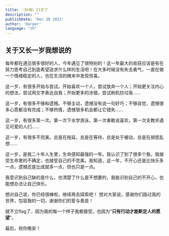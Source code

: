 ```yaml
---
title: （补档）21岁了
description: ""
publishDate: 'Dec 30 2023'
author: 'Harper'
language: "zh"
---
```


## 关于又长一岁我想说的

每年都在遇见很多很好的人，今年遇见了很特别的！这一年最大的收获应该是有在努力思考自己到底希望追求什么样的生活吧！在大多时候没有失去勇气，一直在做一个情绪稳定的人，也在生活的微末中发现惊喜。

这一岁，有很多开始与尝试。开始喜欢一个人，尝试放弃一个人；开始更关注内心的想法，尝试用文字表达自我；开始更多的涉猎，尝试刷机捡垃圾……

这一岁，有很多不够和遗憾。不够主动，遗憾没有说一句好巧；不够自觉，遗憾很多心愿都没有完成；不够热情，遗憾很多机会都让它错失……

这一岁，有很多第一次。第一次下水学游泳，第一次勇敢说喜欢，第一次支教并遇见可爱的人们……

这一岁，有很多不完美。总是在拖延，总是在等待，总是处于被动，总是在胡思乱想……

这一岁，是我二十年人生里，生命感知最强的一年。我认识了到了很多个我，我接受生命里的不确定，也接受自己的不完美。我知道，这一年，不开心还是比快乐多一点，遗憾还是比成就多一点，但也只是一点。

我意识到自己缺的是什么，也清楚了什么是不想要的，我能识别自己的不开心，也能想办法让自己快乐。

想对自己说，你已经很棒啦，继续再去探索吧！
想对大家说，感谢你们路过我的世界，包容我的一切，谢谢你们的爱与善良！

就不立flag了，因为我的每一个样子我都接受。也因为“**只有行动才能断定人的愿望**”。

最后，祝你晚安！